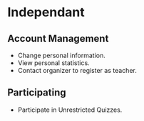 
Independant
===========

## Account Management
- Change personal information.
- View personal statistics.
- Contact organizer to register as teacher.

## Participating
- Participate in Unrestricted Quizzes.

